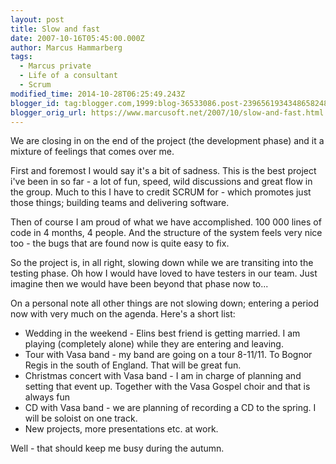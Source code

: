 ```yaml
---
layout: post
title: Slow and fast
date: 2007-10-16T05:45:00.000Z
author: Marcus Hammarberg
tags:
  - Marcus private
  - Life of a consultant
  - Scrum
modified_time: 2014-10-28T06:25:49.243Z
blogger_id: tag:blogger.com,1999:blog-36533086.post-2396561934348658248'
blogger_orig_url: https://www.marcusoft.net/2007/10/slow-and-fast.html
---
```


We are closing in on the end of the project (the development phase) and
it a mixture of feelings that comes over me.

First and foremost I would say it's a bit of sadness. This is the best
project i've been in so far - a lot of fun, speed, wild discussions and
great flow in the group. Much to this I have to credit SCRUM for - which
promotes just those things; building teams and delivering software.

Then of course I am proud of what we have accomplished. 100 000 lines of
code in 4 months, 4 people. And the structure of the system feels very
nice too - the bugs that are found now is quite easy to fix.

So the project is, in all right, slowing down while we are transiting
into the testing phase. Oh how I would have loved to have testers in our
team. Just imagine then we would have been beyond that phase now to...

On a personal note all other things are not slowing down; entering a
period now with very much on the agenda. Here's a short list:

- Wedding in the weekend - Elins best friend is getting married. I am
  playing (completely alone) while they are entering and leaving.
- Tour with Vasa band - my band are going on a tour 8-11/11. To Bognor
  Regis in the south of England. That will be great fun.
- Christmas concert with Vasa band - I am in charge of planning and
  setting that event up. Together with the Vasa Gospel choir and that
  is always fun
- CD with Vasa band - we are planning of recording a CD to the spring.
  I will be soloist on one track.
- New projects, more presentations etc. at work.

Well - that should keep me busy during the autumn.
